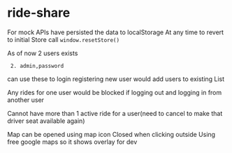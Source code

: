 # ride-share

For mock APIs have persisted the data to localStorage
At any time to revert to initial Store call `window.resetStore()`

As of now 2 users exists
```1. user,password
 2. admin,password
```
can use these to login
registering new user would add users to existing List

Any rides for one user would be blocked if logging out and logging in from another user

Cannot have more than 1 active ride for a user(need to cancel to make that driver seat available again)

Map can be opened using map icon
Closed when clicking outside
Using free google maps so it shows overlay for dev
